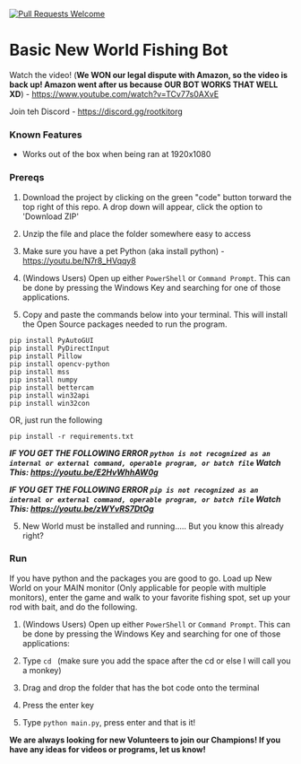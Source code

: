 [![Pull Requests Welcome](https://img.shields.io/badge/PRs-welcome-brightgreen.svg?style=flat)](http://makeapullrequest.com)
# Basic New World Fishing Bot
Watch the video! (**We WON our legal dispute with Amazon, so the video is back up! Amazon went after us because OUR BOT WORKS THAT WELL XD**) - https://www.youtube.com/watch?v=TCv77s0AXvE

Join teh Discord - https://discord.gg/rootkitorg

### Known Features
- Works out of the box when being ran at 1920x1080

### Prereqs
1. Download the project by clicking on the green "code" button torward the top right of this repo. A drop down will appear, click the option to 'Download ZIP'

2. Unzip the file and place the folder somewhere easy to access

3. Make sure you have a pet Python (aka install python) - https://youtu.be/N7r8_HVqqy8

4. (Windows Users) Open up either `PowerShell` or `Command Prompt`. This can be done by pressing the Windows Key and searching for one of those applications.

5. Copy and paste the commands below into your terminal. This will install the Open Source packages needed to run the program.
```
pip install PyAutoGUI
pip install PyDirectInput
pip install Pillow
pip install opencv-python
pip install mss
pip install numpy
pip install bettercam
pip install win32api
pip install win32con
```
OR, just run the following
```
pip install -r requirements.txt
```

***IF YOU GET THE FOLLOWING ERROR `python is not recognized as an internal or external command, operable program, or batch file` Watch This: https://youtu.be/E2HvWhhAW0g***

***IF YOU GET THE FOLLOWING ERROR `pip is not recognized as an internal or external command, operable program, or batch file` Watch This: https://youtu.be/zWYvRS7DtOg***

5. New World must be installed and running..... But you know this already right?

### Run
If you have python and the packages you are good to go. Load up New World on your MAIN monitor (Only applicable for people with multiple monitors), enter the game and walk to your favorite fishing spot, set up your rod with bait, and do the following.

1. (Windows Users) Open up either `PowerShell` or `Command Prompt`. This can be done by pressing the Windows Key and searching for one of those applications:

2. Type `cd ` (make sure you add the space after the cd or else I will call you a monkey)

3. Drag and drop the folder that has the bot code onto the terminal

4. Press the enter key

5. Type `python main.py`, press enter and that is it!

**We are always looking for new Volunteers to join our Champions!
If you have any ideas for videos or programs, let us know!**

